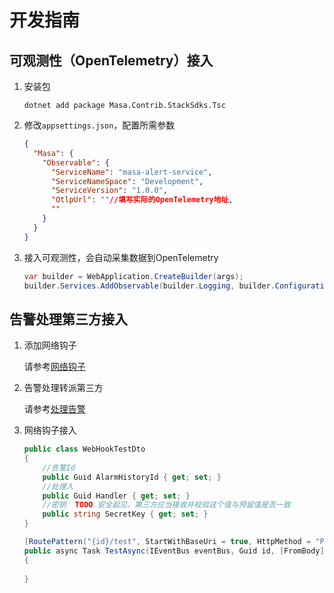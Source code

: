 # 开发指南

## 可观测性（OpenTelemetry）接入

1. 安装包

   ```shell 终端
   dotnet add package Masa.Contrib.StackSdks.Tsc
   ```

2. 修改`appsettings.json`，配置所需参数

   ```json appsettings.json
   {
     "Masa": {
       "Observable": {
         "ServiceName": "masa-alert-service",
         "ServiceNameSpace": "Development",
         "ServiceVersion": "1.0.0",
         "OtlpUrl": ""//填写实际的OpenTelemetry地址,
         ""
       }
     }
   }
   ```

3. 接入可观测性，会自动采集数据到OpenTelemetry

   ```csharp Program.cs
   var builder = WebApplication.CreateBuilder(args);
   builder.Services.AddObservable(builder.Logging, builder.Configuration);
   ```

## 告警处理第三方接入

1. 添加网络钩子

   请参考[网络钩子](stack/alert/use-guide/web-hook#创建/编辑)

2. 告警处理转派第三方

    请参考[处理告警](stack/alert/use-guide/alarm-history#处理告警)

3. 网络钩子接入

   ```csharp l:7
   public class WebHookTestDto
   {
       //告警Id
       public Guid AlarmHistoryId { get; set; }
       //处理人
       public Guid Handler { get; set; }
       //密钥  TODO 安全起见，第三方应当接收并校验这个值与预留值是否一致
       public string SecretKey { get; set; }
   }
   
   [RoutePattern("{id}/test", StartWithBaseUri = true, HttpMethod = "Post")]
   public async Task TestAsync(IEventBus eventBus, Guid id, [FromBody] WebHookTestDto inputDto)
   {
       
   }
   ```
